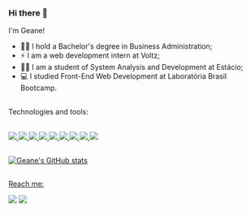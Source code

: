 ### Hi there 👋

I'm Geane!

- 🧑‍🎓 I hold a Bachelor's degree in Business Administration;
- ⚡ I am a web development intern at Voltz;
- 👩‍💻 I am a student of System Analysis and Development at Estácio;
- 💻 I studied Front-End Web Development at Laboratória Brasil Bootcamp.
##

Technologies and tools:

<div style="display: inline_block"><br>
   <a href="https://developer.mozilla.org/en-US/docs/Learn/Getting_started_with_the_web/HTML_basics">
  <img src="https://skillicons.dev/icons?i=html"/>
  <a href="https://developer.mozilla.org/en-US/docs/Web/CSS">
  <img src="https://skillicons.dev/icons?i=css"/>
  <a href="https://developer.mozilla.org/en-US/docs/Learn/JavaScript/First_steps/What_is_JavaScript">
  <img src="https://skillicons.dev/icons?i=js"/>
   <a href="https://figma.com">
  <img src="https://skillicons.dev/icons?i=figma"/>
   <a href="https://www.typescriptlang.org/">
  <img src="https://skillicons.dev/icons?i=typescript"/>
   <a href="https://react.dev/">
  <img src="https://skillicons.dev/icons?i=react"/>
   <a href="https://nextjs.org/">
  <img src="https://skillicons.dev/icons?i=nextjs"/>
  <a href="https://git-scm.com/">
  <img src="https://skillicons.dev/icons?i=git"/>
  <a href="https://jestjs.io/pt-BR/">
  <img src="https://skillicons.dev/icons?i=jest"/>
</div>
      
##
      
   ![Geane's GitHub stats](https://github-readme-stats.vercel.app/api?username=geanemr&show_icons=true&theme=radical)
  
##
Reach me:

<a href = "mailto:geaneramos1995@gmail.com"><img src="https://img.shields.io/badge/-Gmail-%23333?style=for-the-badge&logo=gmail&logoColor=white" target="_blank"></a>
  <a href="https://www.linkedin.com/in/geane-moraes-ramos" target="_blank"><img src="https://img.shields.io/badge/-LinkedIn-%230077B5?style=for-the-badge&logo=linkedin&logoColor=white" target="_blank"></a> 

<div>
  
  
